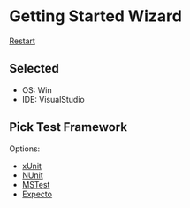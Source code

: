 # Getting Started Wizard

[Restart](/docs/wiz/readme.md)

## Selected

* OS: Win
* IDE: VisualStudio

## Pick Test Framework

Options:
 * [xUnit](result_Win_VisualStudio_xUnit.md)
 * [NUnit](result_Win_VisualStudio_NUnit.md)
 * [MSTest](result_Win_VisualStudio_MSTest.md)
 * [Expecto](result_Win_VisualStudio_Expecto.md)
